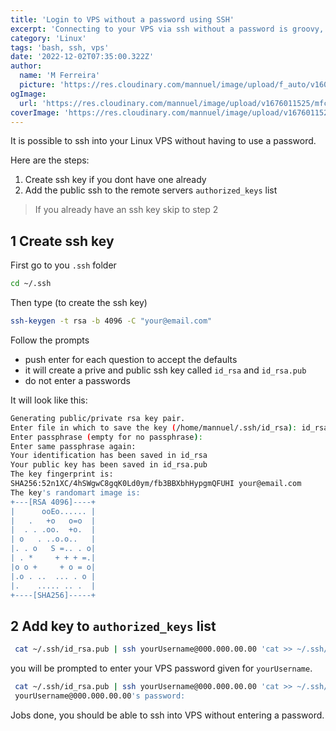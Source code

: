 ```yaml
---
title: 'Login to VPS without a password using SSH'
excerpt: 'Connecting to your VPS via ssh without a password is groovy, here how you do it.'
category: 'Linux'
tags: 'bash, ssh, vps'
date: '2022-12-02T07:35:00.322Z'
author:
  name: 'M Ferreira'
  picture: 'https://res.cloudinary.com/mannuel/image/upload/f_auto/v1604067445/images/mee.jpg'
ogImage:
  url: 'https://res.cloudinary.com/mannuel/image/upload/v1676011525/mfcom/ssh-login.png'
coverImage: 'https://res.cloudinary.com/mannuel/image/upload/v1676011525/mfcom/ssh-login.png'
---
```



It is possible to ssh into your Linux VPS without having to use a password.

Here are the steps:

1. Create ssh key if you dont have one already
2. Add the public ssh to the remote servers `authorized_keys` list

> If you already have an ssh key skip to step 2

## 1 Create ssh key

First go to you `.ssh` folder

```bash
cd ~/.ssh
```

Then type (to create the ssh key)

```bash
ssh-keygen -t rsa -b 4096 -C "your@email.com" 
```

Follow the prompts

- push enter for each question to accept the defaults
- it will create a prive and public ssh key called `id_rsa` and `id_rsa.pub`
- do not enter a passwords

It will look like this:

```bash
Generating public/private rsa key pair.
Enter file in which to save the key (/home/mannuel/.ssh/id_rsa): id_rsa_test
Enter passphrase (empty for no passphrase): 
Enter same passphrase again: 
Your identification has been saved in id_rsa
Your public key has been saved in id_rsa.pub
The key fingerprint is:
SHA256:52n1XC/4hSWgwC8gqK0Ld0ym/fb3BBXbhHypgmQFUHI your@email.com
The key's randomart image is:
+---[RSA 4096]----+
|      ooEo...... |
|   .   +o   o=o  |
|  . . .oo.  +o.  |
| o   . ..o.o..   |
|. . o   S =.. . o|
| . *     + + + =.|
|o o +     + o = o|
|.o . ..  ... . o |
|.    ..... .. .  |
+----[SHA256]-----+
```

## 2 Add key to `authorized_keys` list

```bash
 cat ~/.ssh/id_rsa.pub | ssh yourUsername@000.000.00.00 'cat >> ~/.ssh/authorized_keys'
```

you will be prompted to enter your VPS password given for `yourUsername`.

```bash
 cat ~/.ssh/id_rsa.pub | ssh yourUsername@000.000.00.00 'cat >> ~/.ssh/authorized_keys'
 yourUsername@000.000.00.00's password: 
```

Jobs done, you should be able to ssh into VPS without entering a password.
